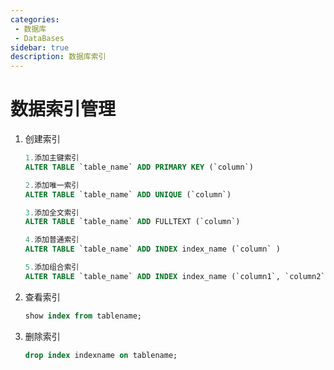 ```yaml
---
categories:
 - 数据库
 - DataBases
sidebar: true
description: 数据库索引
---
```

# 数据索引管理

1. 创建索引

   ```sql
   1.添加主键索引 
   ALTER TABLE `table_name` ADD PRIMARY KEY (`column`) 
   
   2.添加唯一索引
   ALTER TABLE `table_name` ADD UNIQUE (`column`) 
   
   3.添加全文索引
   ALTER TABLE `table_name` ADD FULLTEXT (`column`) 
   
   4.添加普通索引
   ALTER TABLE `table_name` ADD INDEX index_name (`column` ) 
   
   5.添加组合索引 
   ALTER TABLE `table_name` ADD INDEX index_name (`column1`, `column2`, `column3`)
   ```

2. 查看索引

   ```sql
   show index from tablename;
   ```

3. 删除索引

   ```sql
   drop index indexname on tablename;
   ```

   

